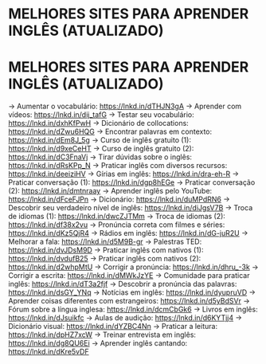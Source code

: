 

# MELHORES SITES PARA APRENDER INGLÊS (ATUALIZADO)
# MELHORES SITES PARA APRENDER INGLÊS (ATUALIZADO)

→ Aumentar o vocabulário: https://lnkd.in/dTHJN3gA
→ Aprender com vídeos: https://lnkd.in/dij_tafG
→ Testar seu vocabulário: https://lnkd.in/dxhKfPwH
→ Dicionário de collocations: https://lnkd.in/dZwu6HQG
→ Encontrar palavras em contexto: https://lnkd.in/dEm8J_5g
→ Curso de inglês gratuito (1): https://lnkd.in/d9xeCeHT
→ Curso de inglês gratuito (2): https://lnkd.in/dC3FnaVj
→ Tirar dúvidas sobre o inglês: https://lnkd.in/dRsKPp_N
→ Praticar inglês com diversos recursos: https://lnkd.in/deeiziHV
→ Gírias em inglês: https://lnkd.in/dra-eh-R
→ Praticar conversação (1): https://lnkd.in/dgp8hEGe
→ Praticar conversação (2): https://lnkd.in/dmtnraay
→ Aprender inglês pelo YouTube: https://lnkd.in/dFceFJPn
→ Dicionário: https://lnkd.in/duMPdRN6
→ Descobrir seu verdadeiro nível de inglês: https://lnkd.in/diJgsV7B
→ Troca de idiomas (1): https://lnkd.in/dwcZJTMm
→ Troca de idiomas (2): https://lnkd.in/df38x2vu
→ Pronúncia correta com filmes e séries: https://lnkd.in/dKz5QjR4
→ Rádios em inglês: https://lnkd.in/dG-juR2U
→ Melhorar a fala: https://lnkd.in/d5M9B-gr
→ Palestras TED: https://lnkd.in/dvJDsM9D
→ Praticar inglês com nativos (1): https://lnkd.in/dvdufB25
→ Praticar inglês com nativos (2): https://lnkd.in/d2whpMtU
→ Corrigir a pronúncia: https://lnkd.in/dhru_-3k
→ Corrigir a escrita: https://lnkd.in/dMWkJzYE
→ Comunidade para praticar inglês: https://lnkd.in/dT3a2fjf
→ Descobrir a pronúncia das palavras: https://lnkd.in/dsGY_YNq
→ Notícias em inglês: https://lnkd.in/dyupruVD
→ Aprender coisas diferentes com estrangeiros: https://lnkd.in/d5yBdSVr
→ Fórum sobre a língua inglesa: https://lnkd.in/dcmCbGk6
→ Livros em inglês: https://lnkd.in/dJsuikfc
→ Aulas de audição: https://lnkd.in/d6KYTjj4
→ Dicionário visual: https://lnkd.in/dYZBC4Nn
→ Praticar a leitura: https://lnkd.in/dpHZ7xcW
→ Treinar entrevista em inglês: https://lnkd.in/dg8QU6Ei
→ Aprender inglês cantando: https://lnkd.in/dKre5vDF
